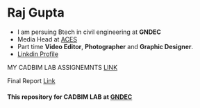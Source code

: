 # Raj Gupta
- I am persuing Btech in civil engineering at **GNDEC**
- Media Head at [ACES](https://aces.gndec.ac.in/gallery/)
- Part time **Video Editor**, **Photographer** and **Graphic Designer**.
-  [Linkdin Profile](https://www.linkedin.com/in/raj-gupta-19b7b6225/)
  
 MY CADBIM LAB ASSIGNEMNTS [LINK](https://github.com/beyouraj/beyouraj.github.io)

 Final Report [Link](https://github.com/beyouraj/CADBIM/blob/main/2114047/Final%20report.md)
#### This repository for CADBIM LAB at [GNDEC](http//gndec.ac.in)
